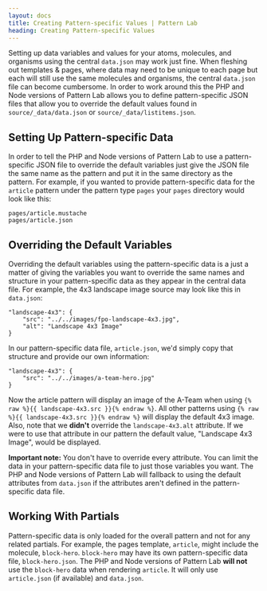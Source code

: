 ```yaml
---
layout: docs
title: Creating Pattern-specific Values | Pattern Lab
heading: Creating Pattern-specific Values
---
```


Setting up data variables and values for your atoms, molecules, and organisms using the central `data.json` may work just fine. When fleshing out templates & pages, where data may need to be unique to each page but each will still use the same molecules and organisms, the central `data.json` file can become cumbersome. In order to work around this the PHP and Node versions of Pattern Lab allows you to define pattern-specific JSON files that allow you to override the default values found in `source/_data/data.json` or `source/_data/listitems.json`.

## Setting Up Pattern-specific Data

In order to tell the PHP and Node versions of Pattern Lab to use a pattern-specific JSON file to override the default variables just give the JSON file the same name as the pattern and put it in the same directory as the pattern. For example, if you wanted to provide pattern-specific data for the `article` pattern under the pattern type `pages` your `pages` directory would look like this:

    pages/article.mustache
    pages/article.json

## Overriding the Default Variables

Overriding the default variables using the pattern-specific data is a just a matter of giving the variables you want to override the same names and structure in your pattern-specific data as they appear in the central data file. For example, the 4x3 landscape image source may look like this in `data.json`:

    "landscape-4x3": {
        "src": "../../images/fpo-landscape-4x3.jpg",
        "alt": "Landscape 4x3 Image"
    }

In our pattern-specific data file, `article.json`, we'd simply copy that structure and provide our own information:

    "landscape-4x3": {
        "src": "../../images/a-team-hero.jpg"
    }

Now the article pattern will display an image of the A-Team when using `{% raw %}{{ landscape-4x3.src }}{% endraw %}`. All other patterns using `{% raw %}{{ landscape-4x3.src }}{% endraw %}` will display the default 4x3 image. Also, note that we **didn't** override the `landscape-4x3.alt` attribute. If we were to use that attribute in our pattern the default value, "Landscape 4x3 Image", would be displayed. 

**Important note:** You don't have to override every attribute. You can limit the data in your pattern-specific data file to just those variables you want. The PHP and Node versions of Pattern Lab will fallback to using the default attributes from `data.json` if the attributes aren't defined in the pattern-specific data file.

## Working With Partials

Pattern-specific data is only loaded for the overall pattern and not for any related partials. For example, the pages template, `article`, might include the molecule, `block-hero`. `block-hero` may have its own pattern-specific data file, `block-hero.json`. The PHP and Node versions of Pattern Lab **will not** use the `block-hero` data when rendering `article`. It will only use `article.json` (if available) and `data.json`. 
